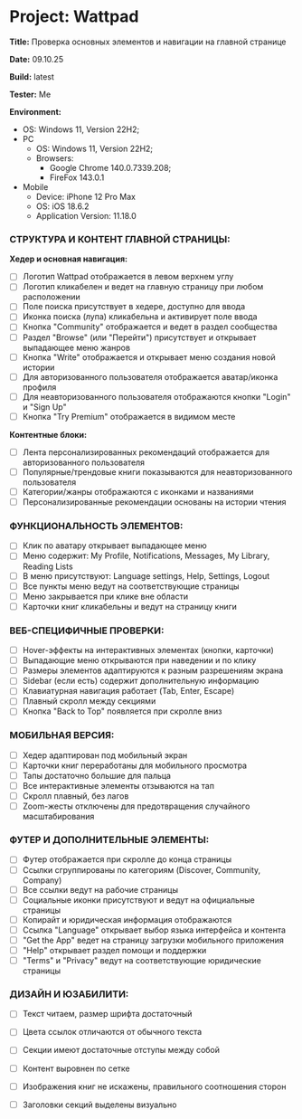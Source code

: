 # Project: Wattpad 

**Title:** Проверка основных элементов и навигации на главной странице

**Date:** 09.10.25

**Build:** latest

**Tester:** Me

**Environment:** 

* OS: Windows 11, Version 22H2; 
* PC
    * OS: Windows 11, Version 22H2; 
    * Browsers: 
        * Google Chrome 140.0.7339.208;
        * FireFox 143.0.1
* Mobile
    * Device: iPhone 12 Pro Max
    * OS: iOS 18.6.2
    * Application Version: 11.18.0


### СТРУКТУРА И КОНТЕНТ ГЛАВНОЙ СТРАНИЦЫ:

**Хедер и основная навигация:**
- [ ] Логотип Wattpad отображается в левом верхнем углу
- [ ] Логотип кликабелен и ведет на главную страницу при любом расположении
- [ ] Поле поиска присутствует в хедере, доступно для ввода
- [ ] Иконка поиска (лупа) кликабельна и активирует поле ввода
- [ ] Кнопка "Community" отображается и ведет в раздел сообщества
- [ ] Раздел "Browse" (или "Перейти") присутствует и открывает выпадающее меню жанров
- [ ] Кнопка "Write" отображается и открывает меню создания новой истории
- [ ] Для авторизованного пользователя отображается аватар/иконка профиля
- [ ] Для неавторизованного пользователя отображаются кнопки "Login" и "Sign Up"
- [ ] Кнопка "Try Premium" отображается в видимом месте

**Контентные блоки:**
- [ ] Лента персонализированных рекомендаций отображается для авторизованного пользователя
- [ ] Популярные/трендовые книги показываются для неавторизованного пользователя
- [ ] Категории/жанры отображаются с иконками и названиями
- [ ] Персонализированные рекомендации основаны на истории чтения

### ФУНКЦИОНАЛЬНОСТЬ ЭЛЕМЕНТОВ:
- [ ] Клик по аватару открывает выпадающее меню
- [ ] Меню содержит: My Profile, Notifications, Messages, My Library, Reading Lists
- [ ] В меню присутствуют: Language settings, Help, Settings, Logout
- [ ] Все пункты меню ведут на соответствующие страницы
- [ ] Меню закрывается при клике вне области
- [ ] Карточки книг кликабельны и ведут на страницу книги

### ВЕБ-СПЕЦИФИЧНЫЕ ПРОВЕРКИ:
- [ ] Hover-эффекты на интерактивных элементах (кнопки, карточки)
- [ ] Выпадающие меню открываются при наведении и по клику
- [ ] Размеры элементов адаптируются к разным разрешениям экрана
- [ ] Sidebar (если есть) содержит дополнительную информацию
- [ ] Клавиатурная навигация работает (Tab, Enter, Escape)
- [ ] Плавный скролл между секциями
- [ ] Кнопка "Back to Top" появляется при скролле вниз

### МОБИЛЬНАЯ ВЕРСИЯ:
- [ ] Хедер адаптирован под мобильный экран
- [ ] Карточки книг переработаны для мобильного просмотра
- [ ] Тапы достаточно большие для пальца 
- [ ] Все интерактивные элементы отзываются на тап
- [ ] Скролл плавный, без лагов
- [ ] Zoom-жесты отключены для предотвращения случайного масштабирования

### ФУТЕР И ДОПОЛНИТЕЛЬНЫЕ ЭЛЕМЕНТЫ:
- [ ] Футер отображается при скролле до конца страницы
- [ ] Ссылки сгруппированы по категориям (Discover, Community, Company)
- [ ] Все ссылки ведут на рабочие страницы
- [ ] Социальные иконки присутствуют и ведут на официальные страницы
- [ ] Копирайт и юридическая информация отображаются
- [ ] Ссылка "Language" открывает выбор языка интерфейса и контента
- [ ] "Get the App" ведет на страницу загрузки мобильного приложения
- [ ] "Help" открывает раздел помощи и поддержки
- [ ] "Terms" и "Privacy" ведут на соответствующие юридические страницы

### ДИЗАЙН И ЮЗАБИЛИТИ:
- [ ] Текст читаем, размер шрифта достаточный 
- [ ] Цвета ссылок отличаются от обычного текста
- [ ] Секции имеют достаточные отступы между собой
- [ ] Контент выровнен по сетке
- [ ] Изображения книг не искажены, правильного соотношения сторон
- [ ] Заголовки секций выделены визуально



